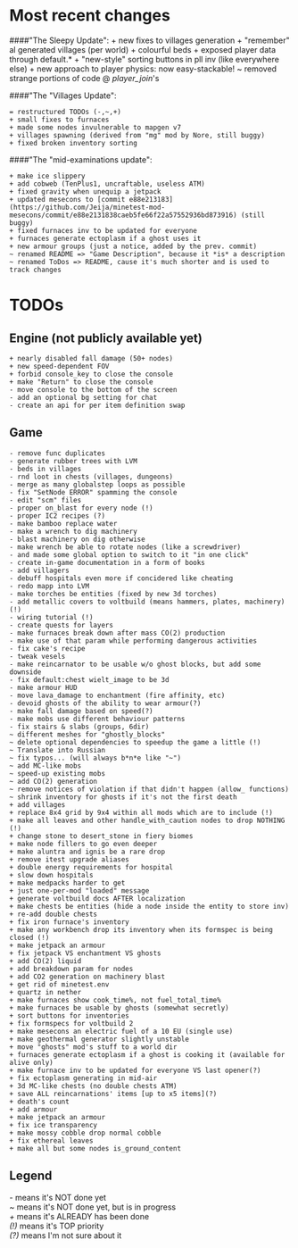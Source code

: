 Most recent changes
===================

####"The Sleepy Update":
    + new fixes to villages generation
    + "remember" al generated villages (per world)
    + colourful beds
    + exposed player data through default.*
    + "new-style" sorting buttons in pll inv (like everywhere else)
    + new approach to player physics: now easy-stackable!
    ~ removed strange portions of code @ *player_join*\'s

####"The "Villages Update":

    = restructured TODOs (-,~,+)
    + small fixes to furnaces
    + made some nodes invulnerable to mapgen v7
    + villages spawning (derived from "mg" mod by Nore, still buggy)
    + fixed broken inventory sorting


####"The "mid-examinations update":

    + make ice slippery
    + add cobweb (TenPlus1, uncraftable, useless ATM)
    + fixed gravity when unequip a jetpack
    + updated mesecons to [commit e88e213183] (https://github.com/Jeija/minetest-mod-mesecons/commit/e88e2131838caeb5fe66f22a57552936bd873916) (still buggy)
    + fixed furnaces inv to be updated for everyone
    + furnaces generate ectoplasm if a ghost uses it
    + new armour groups (just a notice, added by the prev. commit)
    ~ renamed README => "Game Description", because it *is* a description
    ~ renamed ToDos => README, cause it's much shorter and is used to track changes

TODOs
=====

Engine (not publicly available yet)
------
    + nearly disabled fall damage (50+ nodes)
    + new speed-dependent FOV
    + forbid console_key to close the console
    + make "Return" to close the console
    - move console to the bottom of the screen
    - add an optional bg setting for chat
    - create an api for per item definition swap

Game
----
    - remove func duplicates
    - generate rubber trees with LVM
    - beds in villages
    - rnd loot in chests (villages, dungeons)
    - merge as many globalstep loops as possible
    - fix "SetNode ERROR" spamming the console
    - edit "scm" files
    - proper on_blast for every node (!)
    - proper IC2 recipes (?)
    - make bamboo replace water
    - make a wrench to dig machinery
    - blast machinery on dig otherwise
    - make wrench be able to rotate nodes (like a screwdriver)
    - and made some global option to switch to it "in one click"
    - create in-game documentation in a form of books
    - add villagers
    - debuff hospitals even more if concidered like cheating
    - redo mapp into LVM
    - make torches be entities (fixed by new 3d torches)
    - add metallic covers to voltbuild (means hammers, plates, machinery) (!)
    - wiring tutorial (!)
    - create quests for layers
    - make furnaces break down after mass CO(2) production
    - make use of that param while performing dangerous activities
    - fix cake's recipe
    - tweak vesels
    - make reincarnator to be usable w/o ghost blocks, but add some downside
    - fix default:chest wielt_image to be 3d
    - make armour HUD
    - move lava_damage to enchantment (fire affinity, etc)
    - devoid ghosts of the ability to wear armour(?)
    - make fall damage based on speed(?)
    - make mobs use different behaviour patterns
    - fix stairs & slabs (groups, 6dir)
    ~ different meshes for "ghostly_blocks"
    ~ delete optional dependencies to speedup the game a little (!)
    ~ Translate into Russian
    ~ fix typos... (will always b*n*e like "~")
    ~ add MC-like mobs
    ~ speed-up existing mobs
    ~ add CO(2) generation
    ~ remove notices of violation if that didn't happen (allow_ functions)
    ~ shrink inventory for ghosts if it's not the first death
    + add villages
    + replace 8x4 grid by 9x4 within all mods which are to include (!)
    + make all leaves and other handle_with_caution nodes to drop NOTHING (!)
    + change stone to desert_stone in fiery biomes
    + make node fillers to go even deeper
    + make aluntra and ignis be a rare drop
    + remove itest upgrade aliases
    + double energy requirements for hospital
    + slow down hospitals
    + make medpacks harder to get
    + just one-per-mod "loaded" message
    + generate voltbuild docs AFTER localization
    + make chests be entities (hide a node inside the entity to store inv)
    + re-add double chests
    + fix iron furnace's inventory
    + make any workbench drop its inventory when its formspec is being closed (!)
    + make jetpack an armour
    + fix jetpack VS enchantment VS ghosts
    + add CO(2) liquid
    + add breakdown param for nodes
    + add CO2 generation on machinery blast
    + get rid of minetest.env
    + quartz in nether
    + make furnaces show cook_time%, not fuel_total_time%
    + make furnaces be usable by ghosts (somewhat secretly)
    + sort buttons for inventories
    + fix formspecs for voltbuild 2
    + make mesecons an electric fuel of a 10 EU (single use)
    + make geothermal generator slightly unstable
    + move "ghosts" mod's stuff to a world dir
    + furnaces generate ectoplasm if a ghost is cooking it (available for alive only)
    + make furnace inv to be updated for everyone VS last opener(?)
    + fix ectoplasm generating in mid-air
    + 3d MC-like chests (no double chests ATM)
    + save ALL reincarnations' items [up to x5 items](?)
    + death's count
    + add armour
    + make jetpack an armour
    + fix ice transparency
    + make mossy cobble drop normal cobble
    + fix ethereal leaves
    + make all but some nodes is_ground_content

Legend
------
*-* means it's NOT done yet<br>
*~* means it's NOT done yet, but is in progress<br>
*+* means it's ALREADY has been done<br>
*(!)* means it's TOP priority<br>
*(?)* means I'm not sure about it<br>
